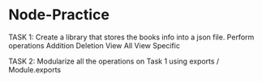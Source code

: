 # Node-Practice
TASK 1:
Create a library that stores the books info into a json file.
Perform operations 
Addition
Deletion
View All
View Specific

TASK 2:
	Modularize all the operations on Task 1 using exports / Module.exports
